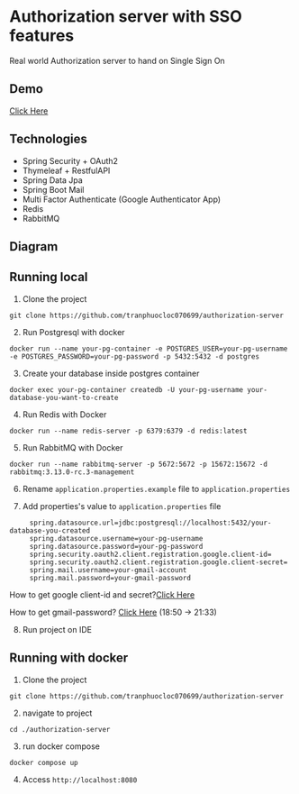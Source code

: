 
# Authorization server with SSO features
Real world Authorization server to hand on Single Sign On
## Demo
[Click Here](https://www.youtube.com/watch?v=ssLSv74nEqU)
## Technologies
- Spring Security + OAuth2
- Thymeleaf + RestfulAPI
- Spring Data Jpa
- Spring Boot Mail
- Multi Factor Authenticate (Google Authenticator App)
- Redis
- RabbitMQ
## Diagram

## Running local
1. Clone the project
```
git clone https://github.com/tranphuocloc070699/authorization-server
```
2. Run Postgresql with docker
```
docker run --name your-pg-container -e POSTGRES_USER=your-pg-username -e POSTGRES_PASSWORD=your-pg-password -p 5432:5432 -d postgres
```
3. Create your database inside postgres container
```
docker exec your-pg-container createdb -U your-pg-username your-database-you-want-to-create
```
4. Run Redis with Docker
```
docker run --name redis-server -p 6379:6379 -d redis:latest
```
5. Run RabbitMQ with Docker
```
docker run --name rabbitmq-server -p 5672:5672 -p 15672:15672 -d rabbitmq:3.13.0-rc.3-management
```

6. Rename ``application.properties.example`` file to ``application.properties``

7. Add properties's value to ``application.properties`` file
```
	 spring.datasource.url=jdbc:postgresql://localhost:5432/your-database-you-created
	 spring.datasource.username=your-pg-username
	 spring.datasource.password=your-pg-password
	 spring.security.oauth2.client.registration.google.client-id=
	 spring.security.oauth2.client.registration.google.client-secret=
	 spring.mail.username=your-gmail-account
	 spring.mail.password=your-gmail-password
```
How to get google client-id and secret?[Click Here](https://www.youtube.com/watch?v=OKMgyF5ezFs)

How to get gmail-password? [Click Here](https://www.youtube.com/watch?v=OdQ3GyBsdAA) (18:50 -> 21:33)

8. Run project on IDE
## Running with docker
1. Clone the project
```
git clone https://github.com/tranphuocloc070699/authorization-server
```
2. navigate to project
```
cd ./authorization-server
```
3. run docker compose
```
docker compose up
```
4. Access ``http://localhost:8080``

